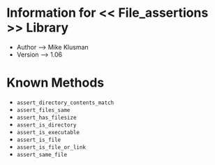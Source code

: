 # Information for << File_assertions >> Library

* Author --> Mike Klusman
* Version --> 1.06

# Known Methods

* `assert_directory_contents_match`
* `assert_files_same`
* `assert_has_filesize`
* `assert_is_directory`
* `assert_is_executable`
* `assert_is_file`
* `assert_is_file_or_link`
* `assert_same_file`
